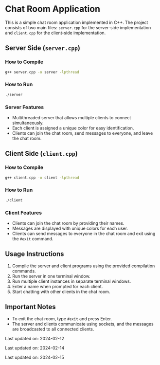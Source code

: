 # Chat Room Application

This is a simple chat room application implemented in C++. The project consists of two main files: `server.cpp` for the server-side implementation and `client.cpp` for the client-side implementation.

## Server Side (`server.cpp`)

### How to Compile

```bash
g++ server.cpp -o server -lpthread
```

### How to Run

```bash
./server
```

### Server Features
- Multithreaded server that allows multiple clients to connect simultaneously.
- Each client is assigned a unique color for easy identification.
- Clients can join the chat room, send messages to everyone, and leave the chat room.

## Client Side (`client.cpp`)

### How to Compile

```bash
g++ client.cpp -o client -lpthread
```

### How to Run

```bash
./client
```

### Client Features
- Clients can join the chat room by providing their names.
- Messages are displayed with unique colors for each user.
- Clients can send messages to everyone in the chat room and exit using the `#exit` command.

## Usage Instructions

1. Compile the server and client programs using the provided compilation commands.
2. Run the server in one terminal window.
3. Run multiple client instances in separate terminal windows.
4. Enter a name when prompted for each client.
5. Start chatting with other clients in the chat room.

## Important Notes

- To exit the chat room, type `#exit` and press Enter.
- The server and clients communicate using sockets, and the messages are broadcasted to all connected clients.



Last updated on: 2024-02-12

Last updated on: 2024-02-14

Last updated on: 2024-02-15